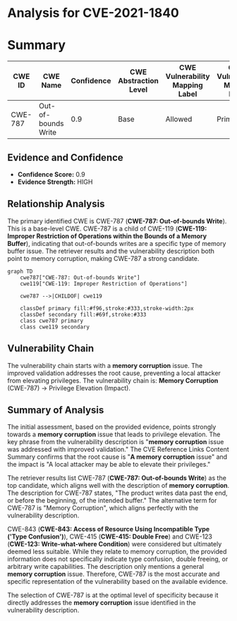 # Analysis for CVE-2021-1840

# Summary
| CWE ID  | CWE Name                      | Confidence | CWE Abstraction Level | CWE Vulnerability Mapping Label | CWE-Vulnerability Mapping Notes |
|---------|-------------------------------|------------|-----------------------|---------------------------------|---------------------------------|
| CWE-787 | Out-of-bounds Write         | 0.9        | Base                  | Allowed                        | Primary CWE                     |

## Evidence and Confidence

*   **Confidence Score:** 0.9
*   **Evidence Strength:** HIGH

## Relationship Analysis
The primary identified CWE is CWE-787 (**CWE-787: Out-of-bounds Write**). This is a base-level CWE. CWE-787 is a child of CWE-119 (**CWE-119: Improper Restriction of Operations within the Bounds of a Memory Buffer**), indicating that out-of-bounds writes are a specific type of memory buffer issue. The retriever results and the vulnerability description both point to memory corruption, making CWE-787 a strong candidate.

```mermaid
graph TD
    cwe787["CWE-787: Out-of-bounds Write"]
    cwe119["CWE-119: Improper Restriction of Operations"]

    cwe787 -->|CHILDOF| cwe119

    classDef primary fill:#f96,stroke:#333,stroke-width:2px
    classDef secondary fill:#69f,stroke:#333
    class cwe787 primary
    class cwe119 secondary
```

## Vulnerability Chain
The vulnerability chain starts with a **memory corruption** issue. The improved validation addresses the root cause, preventing a local attacker from elevating privileges. The vulnerability chain is: **Memory Corruption** (CWE-787) -> Privilege Elevation (Impact).

## Summary of Analysis
The initial assessment, based on the provided evidence, points strongly towards a **memory corruption** issue that leads to privilege elevation. The key phrase from the vulnerability description is "**memory corruption** issue was addressed with improved validation." The CVE Reference Links Content Summary confirms that the root cause is "**A memory corruption** issue" and the impact is "A local attacker may be able to elevate their privileges."

The retriever results list CWE-787 (**CWE-787: Out-of-bounds Write**) as the top candidate, which aligns well with the description of **memory corruption**. The description for CWE-787 states, "The product writes data past the end, or before the beginning, of the intended buffer." The alternative term for CWE-787 is "Memory Corruption", which aligns perfectly with the vulnerability description.

CWE-843 (**CWE-843: Access of Resource Using Incompatible Type ('Type Confusion')**), CWE-415 (**CWE-415: Double Free**) and CWE-123 (**CWE-123: Write-what-where Condition**) were considered but ultimately deemed less suitable. While they relate to memory corruption, the provided information does not specifically indicate type confusion, double freeing, or arbitrary write capabilities. The description only mentions a general **memory corruption** issue. Therefore, CWE-787 is the most accurate and specific representation of the vulnerability based on the available evidence.

The selection of CWE-787 is at the optimal level of specificity because it directly addresses the **memory corruption** issue identified in the vulnerability description.